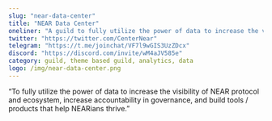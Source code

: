 ```yaml
---
slug: "near-data-center"
title: "NEAR Data Center"
oneliner: "A guild to fully utilize the power of data to increase the visibility of NEAR protocol and ecosystem, increase accountability in governance, and build tools / products that help NEARians thrive."
twitter: "https://twitter.com/CenterNear"
telegram: "https://t.me/joinchat/VF7l9wGIS3UzZDcx"
discord: "https://discord.com/invite/wM4aJV585e"
category: guild, theme based guild, analytics, data	
logo: /img/near-data-center.png
---
```


“To fully utilize the power of data to increase the visibility of NEAR protocol and ecosystem, increase accountability in governance, and build tools / products that help NEARians thrive.”

